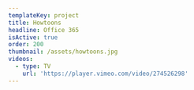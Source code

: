 ```yaml
---
templateKey: project
title: Howtoons
headline: Office 365
isActive: true
order: 200
thumbnail: /assets/howtoons.jpg
videos:
  - type: TV
    url: 'https://player.vimeo.com/video/274526298'
---
```


